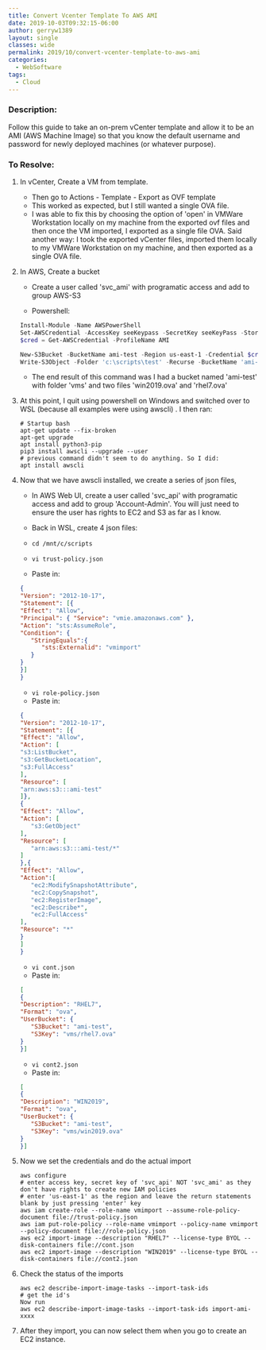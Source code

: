 ```yaml
---
title: Convert Vcenter Template To AWS AMI
date: 2019-10-03T09:32:15-06:00
author: gerryw1389
layout: single
classes: wide
permalink: 2019/10/convert-vcenter-template-to-aws-ami
categories:
  - WebSoftware
tags:
  - Cloud
---
```

<!--more-->

### Description:

Follow this guide to take an on-prem vCenter template and allow it to be an AMI (AWS Machine Image) so that you know the default username and password for newly deployed machines (or whatever purpose).


### To Resolve:

1. In vCenter, Create a VM from template. 
   - Then go to Actions - Template - Export as OVF template
   - This worked as expected, but I still wanted a single OVA file. 
   - I  was able to fix this by choosing the option of 'open' in VMWare Workstation locally on my machine from the exported ovf files and then once the VM imported, I exported as a single file OVA. Said another way: I took the exported vCenter files, imported them locally to my VMWare Workstation on my machine, and then exported as a single OVA file.

2. In AWS, Create a bucket
   - Create a user called 'svc_ami' with programatic access and add to group AWS-S3

   - Powershell:

   ```powershell
   Install-Module -Name AWSPowerShell
   Set-AWSCredential -AccessKey seeKeypass -SecretKey seeKeyPass -StoreAs AMI
   $cred = Get-AWSCredential -ProfileName AMI

   New-S3Bucket -BucketName ami-test -Region us-east-1 -Credential $cred
   Write-S3Object -Folder 'c:\scripts\test' -Recurse -BucketName 'ami-test' -Region us-east-1 -KeyPrefix '/vms' -Credential $cred
   ```

   - The end result of this command was I had a bucket named 'ami-test' with folder 'vms' and two files 'win2019.ova' and 'rhel7.ova'

3. At this point, I quit using powershell on Windows and switched over to WSL (because all examples were using awscli) . I then ran:

   ```shell
   # Startup bash
   apt-get update --fix-broken
   apt-get upgrade
   apt install python3-pip
   pip3 install awscli --upgrade --user
   # previous command didn't seem to do anything. So I did:
   apt install awscli
   ```

4. Now that we have awscli installed, we create a series of json files, 

   - In AWS Web UI, create a user called 'svc_api' with programatic access and add to group 'Account-Admin'. You will just need to ensure the user has rights to EC2 and S3 as far as I know.

   - Back in WSL, create 4 json files:
   - `cd /mnt/c/scripts`
   - `vi trust-policy.json`
   - Paste in:

   ```json
   {
   "Version": "2012-10-17",
   "Statement": [{
   "Effect": "Allow",
   "Principal": { "Service": "vmie.amazonaws.com" },
   "Action": "sts:AssumeRole",
   "Condition": {
      "StringEquals":{
         "sts:Externalid": "vmimport"
      }
   }
   }]
   }
   ```

   - `vi role-policy.json`
   - Paste in:

   ```json
   {
   "Version": "2012-10-17",
   "Statement": [{
   "Effect": "Allow",
   "Action": [
   "s3:ListBucket",
   "s3:GetBucketLocation",
   "s3:FullAccess"
   ],
   "Resource": [
   "arn:aws:s3:::ami-test"
   ]},
   {
   "Effect": "Allow",
   "Action": [
      "s3:GetObject"
   ],
   "Resource": [
      "arn:aws:s3:::ami-test/*"
   ]
   },{
   "Effect": "Allow",
   "Action":[
      "ec2:ModifySnapshotAttribute",
      "ec2:CopySnapshot",
      "ec2:RegisterImage",
      "ec2:Describe*",
      "ec2:FullAccess"
   ],
   "Resource": "*"
   }
   ]
   }
   ```

   - `vi cont.json`
   - Paste in:

   ```json
   [
   {
   "Description": "RHEL7",
   "Format": "ova",
   "UserBucket": {
      "S3Bucket": "ami-test",
      "S3Key": "vms/rhel7.ova"
   }
   }]
   ```

   - `vi cont2.json`
   - Paste in:

   ```json
   [
   {
   "Description": "WIN2019",
   "Format": "ova",
   "UserBucket": {
      "S3Bucket": "ami-test",
      "S3Key": "vms/win2019.ova"
   }
   }]
   ```

5. Now we set the credentials and do the actual import

   ```shell
   aws configure
   # enter access key, secret key of 'svc_api' NOT 'svc_ami' as they don't have rights to create new IAM policies
   # enter 'us-east-1' as the region and leave the return statements blank by just pressing 'enter' key
   aws iam create-role --role-name vmimport --assume-role-policy-document file://trust-policy.json
   aws iam put-role-policy --role-name vmimport --policy-name vmimport --policy-document file://role-policy.json
   aws ec2 import-image --description "RHEL7" --license-type BYOL --disk-containers file://cont.json
   aws ec2 import-image --description "WIN2019" --license-type BYOL --disk-containers file://cont2.json
   ```

6. Check the status of the imports

   ```shell
   aws ec2 describe-import-image-tasks --import-task-ids
   # get the id's 
   Now run
   aws ec2 describe-import-image-tasks --import-task-ids import-ami-xxxx
   ```

7. After they import, you can now select them when you go to create an EC2 instance.

